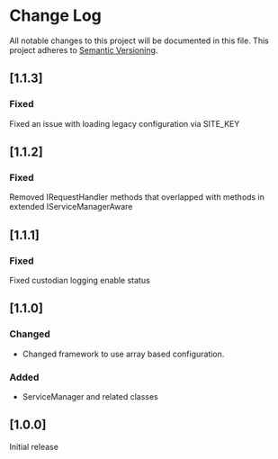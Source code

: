 # Change Log
All notable changes to this project will be documented in this file.
This project adheres to [Semantic Versioning](http://semver.org/).

## [1.1.3]
### Fixed
Fixed an issue with loading legacy configuration via SITE_KEY

## [1.1.2]
### Fixed
Removed IRequestHandler methods that overlapped with methods in extended IServiceManagerAware

## [1.1.1]
### Fixed
Fixed custodian logging enable status

## [1.1.0]
### Changed
- Changed framework to use array based configuration.

### Added
- ServiceManager and related classes

## [1.0.0]
Initial release